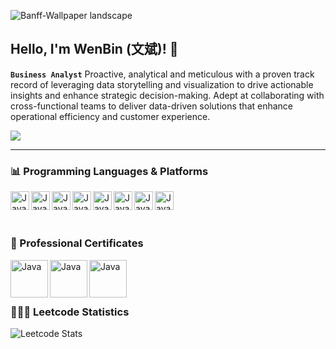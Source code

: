 ![Banff-Wallpaper landscape](https://github.com/user-attachments/assets/9f265fe0-dfd7-4274-84c1-fa3ae071a9b8)

## Hello, I'm WenBin (文斌)! 👋

**`Business Analyst`**
Proactive, analytical and meticulous with a proven track record of leveraging data storytelling and visualization to drive actionable insights and enhance strategic decision-making. 
Adept at collaborating with cross-functional teams to deliver data-driven solutions that enhance operational efficiency and customer experience.

![](https://komarev.com/ghpvc/?username=wenbin-y&color=395273&style=plastic)

---
### 📊 Programming Languages & Platforms
<img align="left" alt="Java" width="30px" style="padding-right-10px;" src="https://cdn.jsdelivr.net/gh/devicons/devicon@latest/icons/python/python-original.svg" />
<img align="left" alt="Java" width="30px" style="padding-right-10px;" src="https://cdn.jsdelivr.net/gh/devicons/devicon@latest/icons/rstudio/rstudio-original.svg" />
<img align="left" alt="Java" width="30px" style="padding-right-10px;" src="https://cdn.jsdelivr.net/gh/devicons/devicon@latest/icons/mysql/mysql-original-wordmark.svg" />
<img align="left" alt="Java" width="30px" style="padding-right-10px;" src="https://cdn.jsdelivr.net/gh/devicons/devicon@latest/icons/figma/figma-original.svg" />
<img align="left" alt="Java" img src="https://github.com/user-attachments/assets/5e9a6773-d830-449a-8082-b2eb87935b95" width="30" height="30">
<img align="left" alt="Java" width="30px" style="padding-right-10px;" src="https://cdn.jsdelivr.net/gh/devicons/devicon@latest/icons/googlecloud/googlecloud-original.svg" />
<img align="left" alt="Java" width="30px" style="padding-right-10px;" src="https://cdn.jsdelivr.net/gh/devicons/devicon@latest/icons/kaggle/kaggle-original-wordmark.svg" />
<img align="left" alt="Java" width="30px" style="padding-right-10px;" src="https://cdn.jsdelivr.net/gh/devicons/devicon@latest/icons/jupyter/jupyter-original.svg" />

<br />
<br />

#
### 🏅 Professional Certificates
<a href="https://www.credly.com/badges/15489463-9a83-4acf-b7b5-07934596f72c/public_url">
  <img align="left" alt="Java" style="padding-right-10px;" img src="https://github.com/user-attachments/assets/a3ef612b-9075-4212-ae8f-8de69ba8bd9b" width="60" height="60">
</a>
<a href="https://www.credly.com/badges/c92b2ced-d01b-40ba-8680-9b2763d3d671/public_url">
  <img align="left" alt="Java" style="padding-right-10px;" img src="https://github.com/user-attachments/assets/b9dee323-06cc-486c-927b-d0fb79a36868" width="60" height="60">
</a>
<a href="https://www.credly.com/badges/2e4a4718-4c8e-4d75-bd82-b534a9779c25/public_url">
  <img align="left" alt="Java" style="padding-right-10px;" img src="https://github.com/user-attachments/assets/e13eb882-d8a3-47f8-921a-03d9cb7b083c" width="60" height="60">
</a>
<br>
<br />

#
### 👨🏼‍💻 Leetcode Statistics
![Leetcode Stats](https://leetcard.jacoblin.cool/Y_WenBin?theme=unicorn&font=Roboto&ext=activity)
